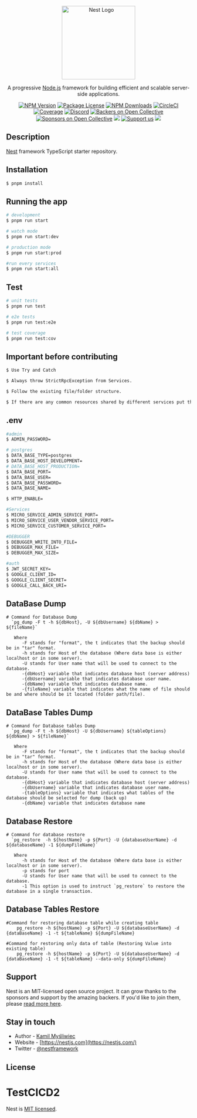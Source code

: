 <p align="center">
  <a href="http://nestjs.com/" target="blank"><img src="https://nestjs.com/img/logo-small.svg" width="200" alt="Nest Logo" /></a>
</p>

[circleci-image]: https://img.shields.io/circleci/build/github/nestjs/nest/master?token=abc123def456
[circleci-url]: https://circleci.com/gh/nestjs/nest

  <p align="center">A progressive <a href="http://nodejs.org" target="_blank">Node.js</a> framework for building efficient and scalable server-side applications.</p>
    <p align="center">
<a href="https://www.npmjs.com/~nestjscore" target="_blank"><img src="https://img.shields.io/npm/v/@nestjs/core.svg" alt="NPM Version" /></a>
<a href="https://www.npmjs.com/~nestjscore" target="_blank"><img src="https://img.shields.io/npm/l/@nestjs/core.svg" alt="Package License" /></a>
<a href="https://www.npmjs.com/~nestjscore" target="_blank"><img src="https://img.shields.io/npm/dm/@nestjs/common.svg" alt="NPM Downloads" /></a>
<a href="https://circleci.com/gh/nestjs/nest" target="_blank"><img src="https://img.shields.io/circleci/build/github/nestjs/nest/master" alt="CircleCI" /></a>
<a href="https://coveralls.io/github/nestjs/nest?branch=master" target="_blank"><img src="https://coveralls.io/repos/github/nestjs/nest/badge.svg?branch=master#9" alt="Coverage" /></a>
<a href="https://discord.gg/G7Qnnhy" target="_blank"><img src="https://img.shields.io/badge/discord-online-brightgreen.svg" alt="Discord"/></a>
<a href="https://opencollective.com/nest#backer" target="_blank"><img src="https://opencollective.com/nest/backers/badge.svg" alt="Backers on Open Collective" /></a>
<a href="https://opencollective.com/nest#sponsor" target="_blank"><img src="https://opencollective.com/nest/sponsors/badge.svg" alt="Sponsors on Open Collective" /></a>
  <a href="https://paypal.me/kamilmysliwiec" target="_blank"><img src="https://img.shields.io/badge/Donate-PayPal-ff3f59.svg"/></a>
    <a href="https://opencollective.com/nest#sponsor"  target="_blank"><img src="https://img.shields.io/badge/Support%20us-Open%20Collective-41B883.svg" alt="Support us"></a>
  <a href="https://twitter.com/nestframework" target="_blank"><img src="https://img.shields.io/twitter/follow/nestframework.svg?style=social&label=Follow"></a>
</p>
  <!--[![Backers on Open Collective](https://opencollective.com/nest/backers/badge.svg)](https://opencollective.com/nest#backer)
  [![Sponsors on Open Collective](https://opencollective.com/nest/sponsors/badge.svg)](https://opencollective.com/nest#sponsor)-->

## Description

[Nest](https://github.com/nestjs/nest) framework TypeScript starter repository.

## Installation

```bash
$ pnpm install
```

## Running the app

```bash
# development
$ pnpm run start

# watch mode
$ pnpm run start:dev

# production mode
$ pnpm run start:prod

#run every services
$ pnpm run start:all
```

## Test

```bash
# unit tests
$ pnpm run test

# e2e tests
$ pnpm run test:e2e

# test coverage
$ pnpm run test:cov
```

## Important before contributing

```bash
$ Use Try and Catch

$ Always throw StrictRpcException from Services.

$ Follow the existing file/folder structure.

$ If there are any common resources shared by different services put them in ./libs folder


```

## .env

```bash
#admin
$ ADMIN_PASSWORD=

# postgres
$ DATA_BASE_TYPE=postgres
$ DATA_BASE_HOST_DEVELOPMENT=
# DATA_BASE_HOST_PRODUCTION=
$ DATA_BASE_PORT=
$ DATA_BASE_USER=
$ DATA_BASE_PASSWORD=
$ DATA_BASE_NAME=

$ HTTP_ENABLE=

#Services
$ MICRO_SERVICE_ADMIN_SERVICE_PORT=
$ MICRO_SERVICE_USER_VENDOR_SERVICE_PORT=
$ MICRO_SERVICE_CUSTOMER_SERVICE_PORT=

#DEBUGGER
$ DEBUGGER_WRITE_INTO_FILE=
$ DEBUGGER_MAX_FILE=
$ DEBUGGER_MAX_SIZE=

#auth
$ JWT_SECRET_KEY=
$ GOOGLE_CLIENT_ID=
$ GOOGLE_CLIENT_SECRET=
$ GOOGLE_CALL_BACK_URI=
```

## DataBase Dump

```
# Command for Database Dump
  `pg_dump -F t -h ${dbHost}, -U ${dbUsername} ${dbName} > ${fileName}`

   Where
      -F stands for "format", the t indicates that the backup should be in "tar" format.
      -h stands for Host of the database (Where data base is either localhost or in some server).
      -U stands for User name that will be used to connect to the database.
      -{dbHost} variable that indicates database host (server address)
      -{dbUsername} variable that indicates database user name.
      -{dbName} variable that indicates database name.
      -{fileName} variable that indicates what the name of file should be and where should be it located (folder path/file).

```

## DataBase Tables Dump

```
# Command for Database tables Dump
  `pg_dump -F t -h ${dbHost} -U ${dbUsername} ${tableOptions} ${dbName} > ${fileName}`

   Where
      -F stands for "format", the t indicates that the backup should be in "tar" format.
      -h stands for Host of the database (Where data base is either localhost or in some server).
      -U stands for User name that will be used to connect to the database.
      -{dbHost} variable that indicates database host (server address)
      -{dbUsername} variable that indicates database user name.
      -{tableOptions} variable that indicates what tables of the database should be selected for dump (back up)
      -{dbName} variable that indicates database name

```

## Database Restore

```
# Command for database restore
  `pg_restore  -h ${hostName} -p ${Port} -U {databaseUserName} -d ${databaseName} -1 ${dumpFileName}`

   Where
      -h stands for Host of the database (Where data base is either localhost or in some server).
      -p stands for port
      -U stands for User name that will be used to connect to the database.
      -1 This option is used to instruct `pg_restore` to restore the database in a single transaction.
```

## Database Tables Restore

```
#Command for restoring database table while creating table
    pg_restore -h ${hostName} -p ${Port} -U ${databaseUserName} -d {dataBaseName} -1 -t ${tableName} ${dumpFileName}

#Command for restoring only data of table (Restoring Value into existing table)
    pg_restore -h ${hostName} -p ${Port} -U ${databaseUserName} -d {dataBaseName} -1 -t ${tableName} --data-only ${dumpFileName}
```

## Support

Nest is an MIT-licensed open source project. It can grow thanks to the sponsors and support by the amazing backers. If you'd like to join them, please [read more here](https://docs.nestjs.com/support).

## Stay in touch

- Author - [Kamil Myśliwiec](https://kamilmysliwiec.com)
- Website - [https://nestjs.com](https://nestjs.com/)
- Twitter - [@nestframework](https://twitter.com/nestframework)

## License

# TestCICD2
Nest is [MIT licensed](LICENSE).

<!-- pnpm migration:generate libs/database/migrations/customer-update -->
